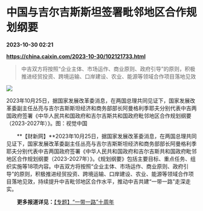 # 中国与吉尔吉斯斯坦签署毗邻地区合作规划纲要

**2023-10-30 02:21**

**https://china.caixin.com/2023-10-30/102121733.html**

> 中吉双方将按照“企业主体、市场运作、商业原则、政府引导”的原则，积极推进经贸投资、跨境运输、口岸建设、农业、能源等领域合作项目落地见效

  

![](https://img.caixin.com/2023-10-30/169863214276519_840_560.jpg)

2023年10月25日，据国家发展改革委消息，在两国总理共同见证下，国家发展改革委副主任丛亮与吉尔吉斯斯坦经济和商务部部长阿曼格利季耶夫分别代表中吉两国政府签署《中华人民共和国政府和吉尔吉斯共和国政府毗邻地区合作规划纲要（2023-2027年）》。图：视觉中国

  

　　**【财新网】**2023年10月25日，据国家发展改革委消息，在两国总理共同见证下，国家发展改革委副主任丛亮与吉尔吉斯斯坦经济和商务部部长阿曼格利季耶夫分别代表中吉两国政府签署《中华人民共和国政府和吉尔吉斯共和国政府毗邻地区合作规划纲要（2023-2027年）》。《规划纲要》包括主要目标、重点任务、组织实施等18项内容。中吉双方将按照“企业主体、市场运作、商业原则、政府引导”的原则，积极推进经贸投资、跨境运输、口岸建设、农业、能源等领域合作项目落地见效，持续提升中吉毗邻地区合作水平，推动中吉共建“一带一路”走深走实。

　　**更多报道详见：**[【专题】“一带一路”十周年](https://mappv5.caixin.com/m_topic_detail/1286.html?cxapp_topic=1286)